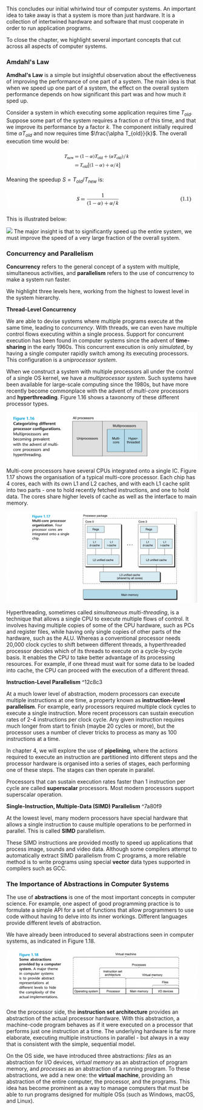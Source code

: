 This concludes our initial whirlwind tour of computer systems. An important idea to take away is that a system is more than just hardware. It is a collection of intertwined hardware and software that must cooperate in order to run application programs. 

To close the chapter, we highlight several important concepts that cut across all aspects of computer systems.

### Amdahl's Law
**Amdhal's Law** is a simple but insightful observation about the effectiveness of improving the performance of one part of a system. The main idea is that when we speed up one part of a system, the effect on the overall system performance depends on how significant this part was and how much it sped up.

Consider a system in which executing some application requires time $T_{old}$. Suppose some part of the system requires a fraction $\alpha$ of this time, and that we improve its performance by a factor $k$. The component initially required time $\alpha T_{old}$ and now requires time $\frac{\alpha T_{old}}{k}$. The overall execution time would be:

![](_attachments/Screenshot%202022-05-18%20at%2016.02.25.png)

Meaning the speedup $S = T_{old}/T_{new}$ is:

![](_attachments/Screenshot%202022-05-18%20at%2016.02.53.png)

This is illustrated below:

[![](https://upload.wikimedia.org/wikipedia/commons/thumb/e/ea/AmdahlsLaw.svg/400px-AmdahlsLaw.svg.png)](https://en.wikipedia.org/wiki/File:AmdahlsLaw.svg)
The major insight is that to significantly speed up the entire system, we must improve the speed of a very large fraction of the overall system.

### Concurrency and Parallelism
**Concurrency** refers to the general concept of a system with multiple, simultaneous activities, and **parallelism** refers to the use of concurrency to make a system run faster. 

We highlight three levels here, working from the highest to lowest level in the system hierarchy.

**Thread-Level Concurrency**

We are able to devise systems where multiple programs execute at the same time, leading to *concurrency*. With threads, we can even have multiple control flows executing within a single process. Support for concurrent execution has been found in computer systems since the advent of **time-sharing** in the early 1960s. This concurrent execution is only *simulated*, by having a single computer rapidly switch among its executing processors. This configuration is a *uniprocessor system*.

When we construct a system with multiple processors all under the control of a single OS kernel, we have a *multiprocessor system*. Such systems have been available for large-scale computing since the 1980s, but have more recently become commonplace with the advent of *multi-core* processors and **hyperthreading**. Figure 1.16 shows a taxonomy of these different processor types.

![](_attachments/Screenshot%202022-05-19%20at%2008.13.48.png)

Multi-core processors have several CPUs integrated onto a single IC. Figure 1.17 shows the organisation of a typical multi-core processor. Each chip has 4 cores, each with its own L1 and L2 caches, and with each L1 cache split into two parts - one to hold recently fetched instructions, and one to hold data. The cores share higher levels of cache as well as the interface to main memory.

![](_attachments/Screenshot%202022-05-19%20at%2008.14.55.png)

Hyperthreading, sometimes called *simultaneous multi-threading*, is a technique that allows a single CPU to execute multiple flows of control. It involves having multiple copies of some of the CPU hardware, such as PCs and register files, while having only single copies of other parts of the hardware, such as the ALU. Whereas a conventional processor needs 20,000 clock cycles to shift between different threads, a hyperthreaded processor decides which of its threads to execute on a cycle-by-cycle basis. It enables the CPU to take better advantage of its processing resources. For example, if one thread must wait for some data to be loaded into cache, the CPU can proceed with the execution of a different thread.

**Instruction-Level Parallelism** ^12c8c3

At a much lower level of abstraction, modern processors can execute multiple instructions at one time, a property known as **instruction-level parallelism**. For example, early processors required multiple clock cycles to execute a single instruction. More recent processors can sustain execution rates of 2-4 instructions per clock cycle. Any given instruction requires much longer from start to finish (maybe 20 cycles or more), but the processor uses a number of clever tricks to process as many as 100 instructions at a time. 

In chapter 4, we will explore the use of **pipelining**, where the actions required to execute an instruction are partitioned into different steps and the processor hardware is organised into a series of stages, each performing one of these steps. The stages can then operate in parallel.

Processors that can sustain execution rates faster than 1 instruction per cycle are called **superscalar** processors. Most modern processors support superscalar operation. 

**Single-Instruction, Multiple-Data (SIMD) Parallelism** ^7a80f9

At the lowest level, many modern processors have special hardware that allows a single instruction to cause multiple operations to be performed in parallel. This is called **SIMD** parallelism. 

These SIMD instructions are provided mostly to speed up applications that process image, sounds and video data. Although some compilers attempt to automatically extract SIMD parallelism from C programs, a more reliable method is to write programs using special **vector** data types supported in compilers such as GCC.

### The Importance of Abstractions in Computer Systems
The use of **abstractions** is one of the most important concepts in computer science. For example, one aspect of good programming practice is to formulate a simple API for a set of functions that allow programmers to use code without having to delve into its inner workings. Different languages provide different levels of abstraction.

We have already been introduced to several abstractions seen in computer systems, as indicated in Figure 1.18.

![](_attachments/Screenshot%202022-05-18%20at%2016.13.00.png)

One the processor side, the **instruction set architecture** provides an abstraction of the actual processor hardware. With this abstraction, a machine-code program behaves as if it were executed on a processor that performs just one instruction at a time. The underlying hardware is far more elaborate, executing multiple instructions in parallel - but always in a way that is consistent with the simple, sequential model. 

On the OS side, we have introduced three abstractions: *files* as an abstraction for I/O devices, *virtual memory* as an abstraction of program memory, and *processes* as an abstraction of a running program. To these abstractions, we add a new one: the **virtual machine**, providing an abstraction of the entire computer, the processor, and the programs. 
This idea has become prominent as a way to manage computers that must be able to run programs designed for multiple OSs (such as Windows, macOS, and Linux).